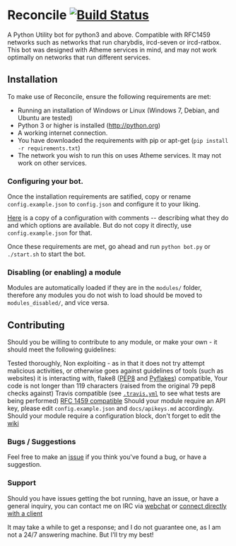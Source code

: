 Reconcile [![Build Status](https://travis-ci.org/Zarthus/Reconcile.svg)](https://travis-ci.org/Zarthus/Reconcile)
=========

A Python Utility bot for python3 and above.
Compatible with RFC1459 networks such as networks that run charybdis, ircd-seven or ircd-ratbox.
This bot was designed with Atheme services in mind, and may not work optimally on networks that run different services.

## Installation

To make use of Reconcile, ensure the following requirements are met:

* Running an installation of Windows or Linux (Windows 7, Debian, and Ubuntu are tested)
* Python 3 or higher is installed (http://python.org)
* A working internet connection.
* You have downloaded the requirements with pip or apt-get (`pip install -r requirements.txt`)
* The network you wish to run this on uses Atheme services. It may not work on other services.

### Configuring your bot.

Once the installation requirements are satified, copy or rename `config.example.json` to `config.json` and configure it to your liking.

[Here](https://github.com/Zarthus/Reconcile/wiki/Configuring-Reconcile) is a copy of a configuration with comments -- describing what they do and which options are available.
But do not copy it directly, use `config.example.json` for that.

Once these requirements are met, go ahead and run `python bot.py` or `./start.sh` to start the bot.

### Disabling (or enabling) a module

Modules are automatically loaded if they are in the `modules/` folder, therefore any modules you do not wish to load should be moved to `modules_disabled/`, and vice versa.

## Contributing

Should you be willing to contribute to any module, or make your own - it should meet the following guidelines:

Tested thoroughly,
Non exploiting - as in that it does not try attempt malicious activities, or otherwise goes against guidelines of tools (such as websites) it is interacting with,
flake8 ([PEP8](http://legacy.python.org/dev/peps/pep-0008/) and [Pyflakes](https://pypi.python.org/pypi/pyflakes)) compatible,
Your code is not longer than 119 characters (raised from the original 79 pep8 checks against)
Travis compatible (see [`.travis.yml`](.travis.yml) to see what tests are being performed)
[RFC 1459 compatible](http://tools.ietf.org/html/rfc1459.html)
Should your module require an API key, please edit `config.example.json` and `docs/apikeys.md` accordingly.
Should your module require a configuration block, don't forget to edit the [wiki](https://github.com/Zarthus/Reconcile/wiki/Configuring-Reconcile)

### Bugs / Suggestions
Feel free to make an [issue](https://github.com/zarthus/reconcile/issues/new) if you think you've found a bug, or have a suggestion.

### Support

Should you have issues getting the bot running, have an issue, or have a general inquiry, you can contact me on IRC via [webchat](https://webchat.esper.net/?channels=zarthus) or [connect directly with a client](irc://irc.esper.net/zarthus)

It may take a while to get a response; and I do not guarantee one, as I am not a 24/7 answering machine. But I'll try my best!
